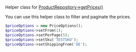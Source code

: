 Helper class for [ProductRepository->getPrices()][ProductRepository]

You can use this helper class to filter and paginate the prices.

```php
$priceOptions = new PriceOptions();
$priceOptions->setFrom(1);
$priceOptions->setPerPage(5);
$priceOptions->setSku('TESTSKU');
$priceOptions->setShippingFrom('DE');
```

[ProductRepository]: ../Repositories/ProductRepository.md

